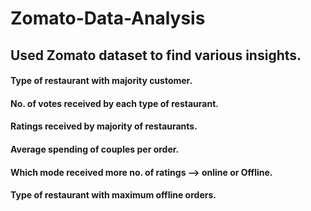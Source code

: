 # Zomato-Data-Analysis
## Used Zomato dataset to find various insights.
#### Type of restaurant with majority customer.
#### No. of votes received by each type of restaurant.
#### Ratings received by majority of restaurants.
#### Average spending of couples per order.
#### Which mode received more no. of ratings --> online or Offline.
#### Type of restaurant with maximum offline orders.
